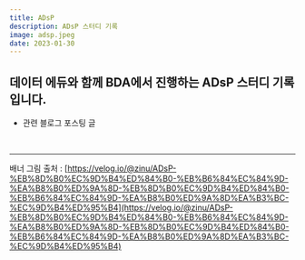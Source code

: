 ```yaml
---
title: ADsP
description: ADsP 스터디 기록 
image: adsp.jpeg
date: 2023-01-30
---
```

## 데이터 에듀와 함께 BDA에서 진행하는 ADsP 스터디 기록입니다.
- 관련 블로그 포스팅 글

<br/>

-------
배너 그림 출처 : [https://velog.io/@zinu/ADsP-%EB%8D%B0%EC%9D%B4%ED%84%B0-%EB%B6%84%EC%84%9D-%EA%B8%B0%ED%9A%8D-%EB%8D%B0%EC%9D%B4%ED%84%B0-%EB%B6%84%EC%84%9D-%EA%B8%B0%ED%9A%8D%EA%B3%BC-%EC%9D%B4%ED%95%B4](https://velog.io/@zinu/ADsP-%EB%8D%B0%EC%9D%B4%ED%84%B0-%EB%B6%84%EC%84%9D-%EA%B8%B0%ED%9A%8D-%EB%8D%B0%EC%9D%B4%ED%84%B0-%EB%B6%84%EC%84%9D-%EA%B8%B0%ED%9A%8D%EA%B3%BC-%EC%9D%B4%ED%95%B4)
